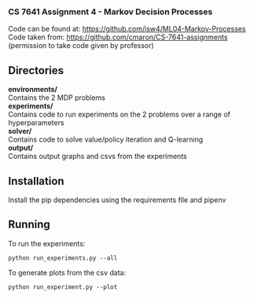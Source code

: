 ### CS 7641 Assignment 4 - Markov Decision Processes

Code can be found at: https://github.com/isw4/ML04-Markov-Processes  
Code taken from: https://github.com/cmaron/CS-7641-assignments (permission to take code given by professor)

## Directories
**environments/**  
    Contains the 2 MDP problems  
**experiments/**  
    Contains code to run experiments on the 2 problems over a range of hyperparameters  
**solver/**  
    Contains code to solve value/policy iteration and Q-learning  
**output/**  
    Contains output graphs and csvs from the experiments

## Installation
Install the pip dependencies using the requirements file and pipenv

## Running
To run the experiments:
~~~
python run_experiments.py --all
~~~

To generate plots from the csv data:
~~~
python run_experiment.py --plot
~~~
